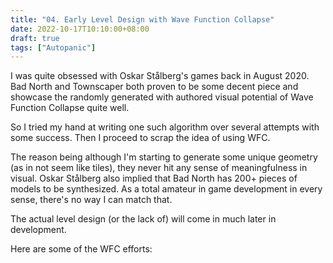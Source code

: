 ```yaml
---
title: "04. Early Level Design with Wave Function Collapse"
date: 2022-10-17T10:10:00+08:00
draft: true
tags: ["Autopanic"]
---
```


I was quite obsessed with Oskar Stålberg's games back in August 2020. Bad North and Townscaper both proven to be some decent piece and showcase the randomly generated with authored visual potential of Wave Function Collapse quite well.

So I tried my hand at writing one such algorithm over several attempts with some success.
Then I proceed to scrap the idea of using WFC.

The reason being although I'm starting to generate some unique geometry (as in not seem like tiles), they never hit any sense of meaningfulness in visual. Oskar Stålberg also implied that Bad North has 200+ pieces of models to be synthesized. As a total amateur in game development in every sense, there's no way I can match that.

The actual level design (or the lack of) will come in much later in development.

Here are some of the WFC efforts:



